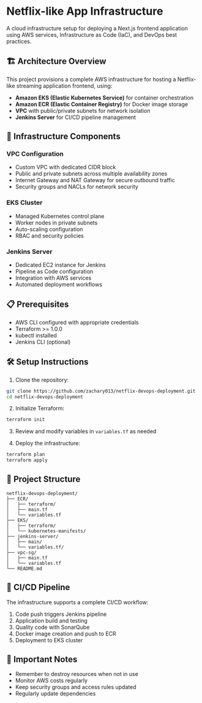 # Netflix-like App Infrastructure

A cloud infrastructure setup for deploying a Next.js frontend application using AWS services, Infrastructure as Code (IaC), and DevOps best practices.

## 🏗️ Architecture Overview

This project provisions a complete AWS infrastructure for hosting a Netflix-like streaming application frontend, using:

- **Amazon EKS (Elastic Kubernetes Service)** for container orchestration
- **Amazon ECR (Elastic Container Registry)** for Docker image storage
- **VPC** with public/private subnets for network isolation
- **Jenkins Server** for CI/CD pipeline management

## 🚀 Infrastructure Components

### VPC Configuration
- Custom VPC with dedicated CIDR block
- Public and private subnets across multiple availability zones
- Internet Gateway and NAT Gateway for secure outbound traffic
- Security groups and NACLs for network security

### EKS Cluster
- Managed Kubernetes control plane
- Worker nodes in private subnets
- Auto-scaling configuration
- RBAC and security policies

### Jenkins Server
- Dedicated EC2 instance for Jenkins
- Pipeline as Code configuration
- Integration with AWS services
- Automated deployment workflows

## 📋 Prerequisites

- AWS CLI configured with appropriate credentials
- Terraform >= 1.0.0
- kubectl installed
- Jenkins CLI (optional)

## 🛠️ Setup Instructions

1. Clone the repository:
```bash
git clone https://github.com/zachary013/netflix-devops-deployment.git
cd netflix-devops-deployment
```

2. Initialize Terraform:
```bash
terraform init
```

3. Review and modify variables in `variables.tf` as needed

4. Deploy the infrastructure:
```bash
terraform plan
terraform apply
```

## 📂 Project Structure

```
netflix-devops-deployment/
├── ECR/
│   ├── terraform/
│   ├── main.tf
│   └── variables.tf
├── EKS/
│   ├── terraform/
│   └── kubernetes-manifests/
├── jenkins-server/
│   ├── main/
│   └── variables.tf/
├── vpc-sg/
│   ├── main.tf
│   └── variables.tf
└── README.md
```

## 🔄 CI/CD Pipeline

The infrastructure supports a complete CI/CD workflow:
1. Code push triggers Jenkins pipeline
2. Application build and testing
3. Quality code with SonarQube
4. Docker image creation and push to ECR
5. Deployment to EKS cluster


## 🚨 Important Notes

- Remember to destroy resources when not in use
- Monitor AWS costs regularly
- Keep security groups and access rules updated
- Regularly update dependencies


